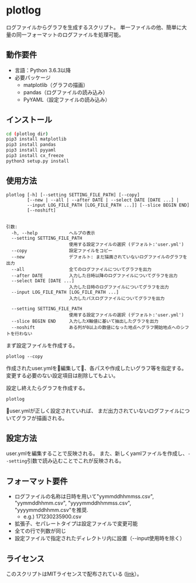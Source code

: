 plotlog
===
ログファイルからグラフを生成するスクリプト。
単一ファイルの他、簡単に大量の同一フォーマットのログファイルを処理可能。


## 動作要件
- 言語：Python 3.6.3以降
- 必要パッケージ
    - matplotlib（グラフの描画）
    - pandas（ログファイルの読み込み）
    - PyYAML（設定ファイルの読み込み）


## インストール
```sh
cd (plotlog dir)
pip3 install matplotlib
pip3 install pandas
pip3 install pyyaml
pip3 install cx_freeze
python3 setup.py install
```


## 使用方法
```
plotlog [-h] [--setting SETTING_FILE_PATH] [--copy]
        [--new | --all | --after DATE | --select DATE [DATE ...] |
        --input LOG_FILE_PATH [LOG_FILE_PATH ...]] [--slice BEGIN END]
        [--noshift]


引数:
  -h, --help            ヘルプの表示
  --setting SETTING_FILE_PATH
                        使用する設定ファイルの選択 (デフォルト:'user.yml')
  --copy                設定ファイルをコピー
  --new                 デフォルト: まだ描画されていないログファイルのグラフを出力
  --all                 全てのログファイルについてグラフを出力
  --after DATE          入力した日時以降のログファイルについてグラフを出力
  --select DATE [DATE ...]
                        入力した日時のログファイルについてグラフを出力
  --input LOG_FILE_PATH [LOG_FILE_PATH ...]
                        入力したパスログファイルについてグラフを出力

  --setting SETTING_FILE_PATH
                        使用する設定ファイルの選択 (デフォルト:'user.yml')
  --slice BEGIN END     入力したX軸値に基いて抽出したグラフを出力
  --noshift             ある列が0以上の数値になった地点へグラフ開始地点へのシフトを行わない
```

まず設定ファイルを作成する。
```
plotlog --copy
```
作成されたuser.ymlを編集して、各パスや作成したいグラフ等を指定する。
変更する必要のない設定項目は削除してもよい。

設定し終えたらグラフを作成する。
```
plotlog
```
user.ymlが正しく設定されていれば、
まだ出力されていないログファイルについてグラフが描画される。



## 設定方法
user.ymlを編集することで反映される。
また、新しくyamlファイルを作成し、`--setting`引数で読み込むことでこれが反映される。


## フォーマット要件
- ログファイルの名称は日時を用いて"yymmddhhmmss.csv", "yymmddhhmm.csv", "yyyymmddhhmmss.csv", "yyyymmddhhmm.csv"を推奨.
    - e.g.) 171230235900.csv
- 拡張子、セパレートタイプは設定ファイルで変更可能
- 全ての行で列数が同じ
- 設定ファイルで指定されたディレクトリ内に設置（--input使用時を除く）

## ライセンス
このスクリプトはMITライセンスで配布されている ([link](https://github.com/s-naoya/plotlog/blob/master/LICENSE)）。
